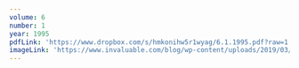 ```yaml
---
volume: 6
number: 1
year: 1995
pdfLink: 'https://www.dropbox.com/s/hmkonihw5r1wyag/6.1.1995.pdf?raw=1'
imageLink: 'https://www.invaluable.com/blog/wp-content/uploads/2019/03/buddhist-art-hero.jpg'
---
```

